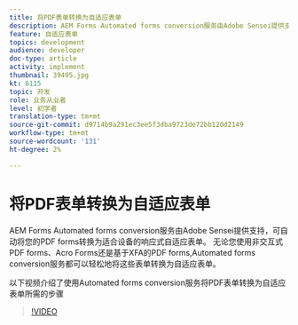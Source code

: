 ```yaml
---
title: 将PDF表单转换为自适应表单
description: AEM Forms Automated forms conversion服务由Adobe Sensei提供支持，可自动将您的PDF forms转换为适合设备的响应式自适应表单。 无论您使用非交互式PDF forms、Acro Forms还是基于XFA的PDF forms,Automated forms conversion服务都可以轻松地将这些表单转换为自适应表单。
feature: 自适应表单
topics: development
audience: developer
doc-type: article
activity: implement
thumbnail: 39495.jpg
kt: 6115
topic: 开发
role: 业务从业者
level: 初学者
translation-type: tm+mt
source-git-commit: d9714b9a291ec3ee5f3dba9723de72bb120d2149
workflow-type: tm+mt
source-wordcount: '131'
ht-degree: 2%

---
```


# 将PDF表单转换为自适应表单

AEM Forms Automated forms conversion服务由Adobe Sensei提供支持，可自动将您的PDF forms转换为适合设备的响应式自适应表单。 无论您使用非交互式PDF forms、Acro Forms还是基于XFA的PDF forms,Automated forms conversion服务都可以轻松地将这些表单转换为自适应表单。

以下视频介绍了使用Automated forms conversion服务将PDF表单转换为自适应表单所需的步骤

>[!VIDEO](https://video.tv.adobe.com/v/39495/?quality=9&learn=on)

